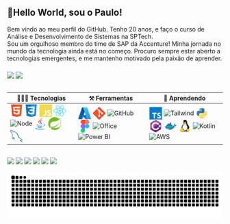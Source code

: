 ## 👋Hello World, sou o Paulo!
Bem vindo ao meu perfil do GitHub. Tenho 20 anos, e faço o curso de Análise e Desenvolvimento de Sistemas na SPTech. <br>
Sou um orgulhoso membro do time de SAP da Accenture! Minha jornada no mundo da tecnologia ainda está no começo. Procuro sempre estar aberto a tecnologias emergentes, e me mantenho motivado pela paixão de aprender.

###

<div style="display: block">
  <img height="220em" src="https://github-readme-stats.vercel.app/api?username=Paulo-Alvares&show_icons=true&theme=dark&include_all_commits=true&count_private=true&rank_icon=github&custom_title=Minhas%20Métricas"/>
  <img height="220em" src="https://github-readme-stats.vercel.app/api/top-langs/?username=Paulo-Alvares&layout=donut&langs_count=7&theme=dark&custom_title=Linguagens%20Mais%20Usadas"/>
</div>

##

| 👨🏽‍💻 Tecnologias | ⚒️ Ferramentas | 📕 Aprendendo |
|---------------------|----------------|---------------|
| <img align="center" alt="HTML" height="30" src="https://raw.githubusercontent.com/devicons/devicon/master/icons/html5/html5-original.svg"> <img align="center" alt="CSS" height="30" src="https://raw.githubusercontent.com/devicons/devicon/master/icons/css3/css3-original.svg"> <img align="center" alt="JavaScript" height="30" src="https://raw.githubusercontent.com/devicons/devicon/master/icons/javascript/javascript-plain.svg"> <img align="center" alt="React" height="30" src="https://raw.githubusercontent.com/devicons/devicon/master/icons/react/react-original.svg"> <img align="center" alt="Node" height="30" src="https://cdn.jsdelivr.net/gh/devicons/devicon/icons/nodejs/nodejs-original.svg"> <img align="center" alt="Java" height="30" src="https://raw.githubusercontent.com/devicons/devicon/master/icons/java/java-original.svg"> <img align="center" alt="SpringBoot" height="30" src="https://raw.githubusercontent.com/devicons/devicon/master/icons/spring/spring-original.svg"> <img align="center" alt="MySQL" height="30" src="https://raw.githubusercontent.com/devicons/devicon/master/icons/mysql/mysql-original.svg"> | <img align="center" alt="Azure" height="30" src="https://raw.githubusercontent.com/devicons/devicon/master/icons/azure/azure-original.svg"> <img align="center" alt="Git" height="30" src="https://raw.githubusercontent.com/devicons/devicon/master/icons/git/git-original.svg"> <img align="center" alt="GitHub" height="30" src="https://cdn-icons-png.flaticon.com/128/270/270798.png"> <img align="center" alt="Figma" height="30" src="https://raw.githubusercontent.com/devicons/devicon/master/icons/figma/figma-original.svg"> <img align="center" alt="Office" height="30" src="https://cdn-icons-png.flaticon.com/128/888/888867.png"> <img align="center" alt="Power BI" height="30" src="https://upload.wikimedia.org/wikipedia/commons/thumb/c/cf/New_Power_BI_Logo.svg/1024px-New_Power_BI_Logo.svg.png"> | <img align="center" alt="TypeScript" height="30" src="https://raw.githubusercontent.com/devicons/devicon/master/icons/typescript/typescript-plain.svg"> <img align="center" alt="Tailwind" height="30" src="https://cdn.jsdelivr.net/gh/devicons/devicon@latest/icons/tailwindcss/tailwindcss-original.svg"> <img align="center" alt="Python" height="30" src="https://raw.githubusercontent.com/devicons/devicon/master/icons/python/python-original.svg"> <img align="center" alt="C#" height="30" src="https://raw.githubusercontent.com/devicons/devicon/master/icons/csharp/csharp-original.svg"> <img align="center" alt="Docker" height="30" src="https://raw.githubusercontent.com/devicons/devicon/master/icons/docker/docker-original.svg"> <img align="center" alt="Linux" height="30" src="https://raw.githubusercontent.com/devicons/devicon/master/icons/linux/linux-original.svg"> <img align="center" alt="Kotlin" height="30" src="https://upload.wikimedia.org/wikipedia/commons/thumb/7/74/Kotlin_Icon.png/1024px-Kotlin_Icon.png"> <img align="center" alt="AWS" height="30" src="https://cdn.jsdelivr.net/gh/devicons/devicon@latest/icons/amazonwebservices/amazonwebservices-plain-wordmark.svg"> |



  ##
<div> 
  <a href = "mailto:pauloalvares66@gmail.com"><img src="https://img.shields.io/badge/Gmail-D14836?style=for-the-badge&logo=gmail&logoColor=white" target="_blank"></a>
  <a href="https://www.linkedin.com/in/paulo-alvares-10a5b9272/" target="_blank"><img src="https://img.shields.io/badge/-LinkedIn-%230077B5?style=for-the-badge&logo=linkedin&logoColor=white" target="_blank"></a> 
  <a href="https://www.instagram.com/paulo_10111/" target="_blank"><img src="https://img.shields.io/badge/-Instagram-%23E4405F?style=for-the-badge&logo=instagram&logoColor=white" target="_blank"></a>
  <a href="https://www.facebook.com/paulogabriel.alvares" target="_blank"><img src="https://img.shields.io/badge/Facebook-1877F2?style=for-the-badge&logo=facebook&logoColor=white" target="_blank"></a>
  <a href="https://codepen.io/Poulos-Alvares" target="_blank"><img src="https://img.shields.io/badge/Codepen-000000?style=for-the-badge&logo=codepen&logoColor=white" target="_blank"></a>
  <a href="https://codepen.io/Poulos-Alvares" target="_blank"><img src="	https://img.shields.io/badge/Discord-7289DA?style=for-the-badge&logo=discord&logoColor=white" target="_blank"></a>
</div>

![snake gif](https://github.com/Paulo-Alvares/Paulo-Alvares/blob/output/github-contribution-grid-snake-dark.svg)
